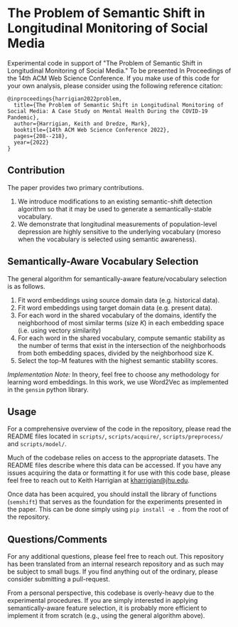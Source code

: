 # The Problem of Semantic Shift in Longitudinal Monitoring of Social Media

Experimental code in support of "The Problem of Semantic Shift in Longitudinal Monitoring of Social Media." To be presented In Proceedings of the 14th ACM Web Science Conference. If you make use of this code for your own analysis, please consider using the following reference citation:

```
@inproceedings{harrigian2022problem,
  title={The Problem of Semantic Shift in Longitudinal Monitoring of Social Media: A Case Study on Mental Health During the COVID-19 Pandemic},
  author={Harrigian, Keith and Dredze, Mark},
  booktitle={14th ACM Web Science Conference 2022},
  pages={208--218},
  year={2022}
}
```

## Contribution

The paper provides two primary contributions. 

1. We introduce modifications to an existing semantic-shift detection algorithm so that it may be used to generate a semantically-stable vocabulary.
2. We demonstrate that longitudinal measurements of population-level depression are highly sensitive to the underlying vocabulary (moreso when the vocabulary is selected using semantic awareness).

## Semantically-Aware Vocabulary Selection

The general algorithm for semantically-aware feature/vocabulary selection is as follows.

1. Fit word embeddings using source domain data (e.g. historical data).
2. Fit word embeddings using target domain data (e.g. present data). 
3. For each word in the shared vocabulary of the domains, identify the neighborhood of most similar terms (size *K*) in each embedding space (i.e. using vectory similarity)
4. For each word in the shared vocabulary, compute semantic stability as the number of terms that exist in the intersection of the neighborhoods from both embedding spaces, divided by the neighborhood size K.
5. Select the top-M features with the highest semantic stability scores.

*Implementation Note:* In theory, feel free to choose any methodology for learning word embeddings. In this work, we use Word2Vec as implemented in the `gensim` python library.

## Usage

For a comprehensive overview of the code in the repository, please read the README files located in `scripts/`, `scripts/acquire/`, `scripts/preprocess/` and `scripts/model/`.

Much of the codebase relies on access to the appropriate datasets. The README files describe where this data can be accessed. If you have any issues acquiring the data or formatting it for use with this code base, please feel free to reach out to Keith Harrigian at kharrigian@jhu.edu.

Once data has been acquired, you should install the library of functions (`semshift`) that serves as the foundation for the experiments presented in the paper. This can be done simply using `pip install -e .` from the root of the repository.

## Questions/Comments

For any additional questions, please feel free to reach out. This repository has been translated from an internal research repository and as such may be subject to small bugs. If you find anything out of the ordinary, please consider submitting a pull-request.

From a personal perspective, this codebase is overly-heavy due to the experimental procedures. If you are simply interested in applying semantically-aware feature selection, it is probably more efficient to implement it from scratch (e.g., using the general algorithm above).
